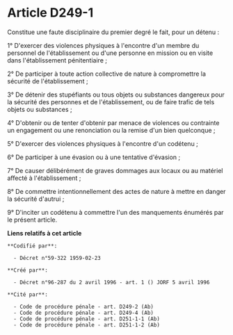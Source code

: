 # Article D249-1

Constitue une faute disciplinaire du premier degré le fait, pour un détenu :

1° D'exercer des violences physiques à l'encontre d'un membre du personnel de l'établissement ou d'une personne en mission ou
en visite dans l'établissement pénitentiaire ;

2° De participer à toute action collective de nature à compromettre la sécurité de l'établissement ;

3° De détenir des stupéfiants ou tous objets ou substances dangereux pour la sécurité des personnes et de l'établissement, ou
de faire trafic de tels objets ou substances ;

4° D'obtenir ou de tenter d'obtenir par menace de violences ou contrainte un engagement ou une renonciation ou la remise d'un
bien quelconque ;

5° D'exercer des violences physiques à l'encontre d'un codétenu ;

6° De participer à une évasion ou à une tentative d'évasion ;

7° De causer délibérément de graves dommages aux locaux ou au matériel affecté à l'établissement ;

8° De commettre intentionnellement des actes de nature à mettre en danger la sécurité d'autrui ;

9° D'inciter un codétenu à commettre l'un des manquements énumérés par le présent article.

**Liens relatifs à cet article**

	**Codifié par**:

	  - Décret n°59-322 1959-02-23

	**Créé par**:

	  - Décret n°96-287 du 2 avril 1996 - art. 1 () JORF 5 avril 1996

	**Cité par**:

	  - Code de procédure pénale - art. D249-2 (Ab)
	  - Code de procédure pénale - art. D249-4 (Ab)
	  - Code de procédure pénale - art. D251-1-1 (Ab)
	  - Code de procédure pénale - art. D251-1-2 (Ab)
